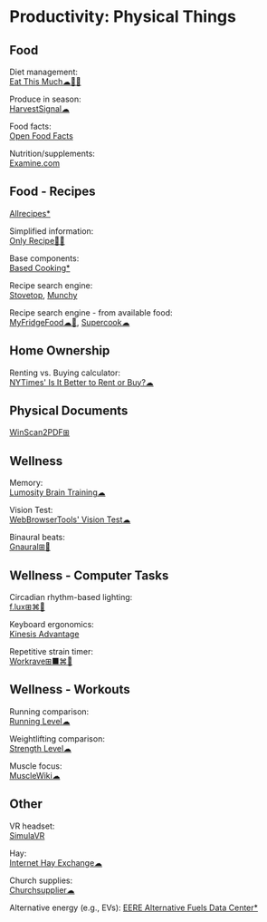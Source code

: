 # Productivity: Physical Things

## Food

Diet management:  
[Eat This Much☁🍎🤖](https://www.eatthismuch.com/)

Produce in season:  
[HarvestSignal☁](https://harvestsignal.com/)

Food facts:  
[Open Food Facts](https://openfoodfacts.org)

Nutrition/supplements:  
[Examine.com](https://examine.com/)

## Food - Recipes

[Allrecipes*](https://www.allrecipes.com/)

Simplified information:  
[Only Recipe🍎🤖](https://showcase.onlyrecipe.app/)

Base components:  
[Based Cooking*](https://based.cooking/)

Recipe search engine:  
[Stovetop](https://stovetop.app/),
[Munchy](https://joinmunchy.com/)

Recipe search engine - from available food:  
[MyFridgeFood☁🤖](https://myfridgefood.com/),
[Supercook☁](https://www.supercook.com/#/recipes)

## Home Ownership

Renting vs. Buying calculator:  
[NYTimes' Is It Better to Rent or Buy?☁](https://www.nytimes.com/interactive/2014/upshot/buy-rent-calculator.html)

## Physical Documents

[WinScan2PDF⊞](https://www.softwareok.com/?seite=Microsoft/WinScan2PDF)

## Wellness

Memory:  
[Lumosity Brain Training☁](https://www.lumosity.com/en/)

Vision Test:  
[WebBrowserTools' Vision Test☁](https://webbrowsertools.com/vision-test/)

Binaural beats:  
[Gnaural⊞🐧](https://sourceforge.net/projects/gnaural/)

## Wellness - Computer Tasks

Circadian rhythm-based lighting:  
[f.lux⊞⌘🐧](https://justgetflux.com/)

Keyboard ergonomics:  
[Kinesis Advantage](https://kinesis-ergo.com/keyboards/advantage360/)

Repetitive strain timer:  
[Workrave⊞■⌘🐧](http://www.workrave.org/)

## Wellness - Workouts

Running comparison:  
[Running Level☁](https://runninglevel.com/)

Weightlifting comparison:  
[Strength Level☁](https://strengthlevel.com/)

Muscle focus:  
[MuscleWiki☁](https://musclewiki.com/)

## Other

VR headset:  
[SimulaVR](https://simulavr.com/)

Hay:  
[Internet Hay Exchange☁](http://www.hayexchange.com/)

Church supplies:  
[Churchsupplier☁](https://www.churchsupplier.com/)

Alternative energy (e.g., EVs):
[EERE Alternative Fuels Data Center*](https://afdc.energy.gov/)
